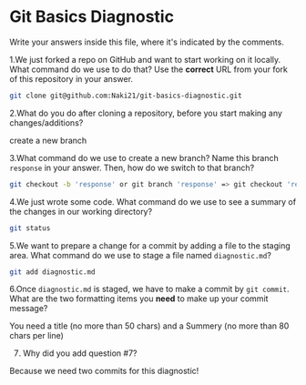 # Git Basics Diagnostic

Write your answers inside this file, where it's indicated by the comments.

1.We just forked a repo on GitHub and want to start working on it locally.
What command do we use to do that? Use the **correct** URL from your fork of
this repository in your answer.

```sh
git clone git@github.com:Naki21/git-basics-diagnostic.git
```

2.What do you do after cloning a repository, before you start making any
changes/additions?

create a new branch

3.What command do we use to create a new branch? Name this branch `response`
    in your answer. Then, how do we switch to that branch?

```sh
git checkout -b 'response' or git branch 'response' => git checkout 'response'
```

4.We just wrote some code. What command do we use to see a summary of the
    changes in our working directory?

```sh
git status
```

5.We want to prepare a change for a commit by adding a file to the staging
    area. What command do we use to stage a file named `diagnostic.md`?

```sh
git add diagnostic.md
```

6.Once `diagnostic.md` is staged, we have to make a commit by `git commit`.
What are the two formatting items you **need** to make up your commit message?

You need a title (no more than 50 chars) and a Summery (no more than 80 chars per line)

7) Why did you add question #7?

Because we need two commits for this diagnostic!
